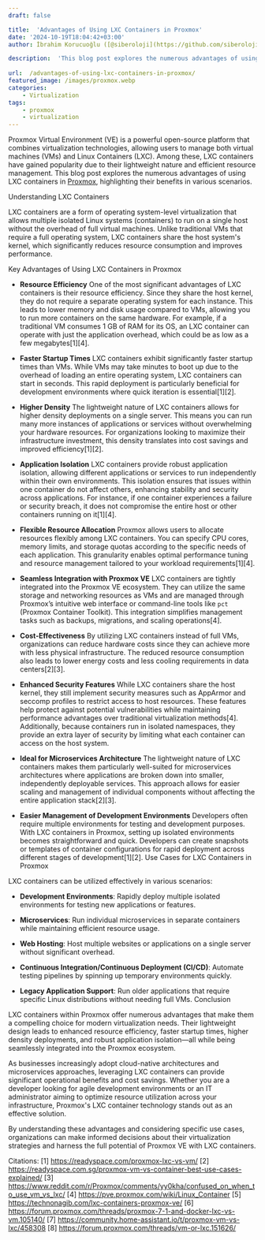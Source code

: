 ```yaml
---
draft: false

title:  'Advantages of Using LXC Containers in Proxmox'
date: '2024-10-19T18:04:42+03:00'
author: İbrahim Korucuoğlu ([@siberoloji](https://github.com/siberoloji))

description:  'This blog post explores the numerous advantages of using LXC containers in Proxmox, highlighting their benefits in various scenarios.' 
 
url:  /advantages-of-using-lxc-containers-in-proxmox/
featured_image: /images/proxmox.webp
categories:
    - Virtualization
tags:
    - proxmox
    - virtualization
---
```

Proxmox Virtual Environment (VE) is a powerful open-source platform that combines virtualization technologies, allowing users to manage both virtual machines (VMs) and Linux Containers (LXC). Among these, LXC containers have gained popularity due to their lightweight nature and efficient resource management. This blog post explores the numerous advantages of using LXC containers in <a href="https://www.siberoloji.com/proxmox-must-know-powerful-open-source-virtualization-solution/" target="_blank" rel="noopener" title="Proxmox: Must Know Powerful Open-Source Virtualization Solution">Proxmox</a>, highlighting their benefits in various scenarios.

Understanding LXC Containers

LXC containers are a form of operating system-level virtualization that allows multiple isolated Linux systems (containers) to run on a single host without the overhead of full virtual machines. Unlike traditional VMs that require a full operating system, LXC containers share the host system's kernel, which significantly reduces resource consumption and improves performance.

Key Advantages of Using LXC Containers in Proxmox
* **Resource Efficiency** One of the most significant advantages of LXC containers is their resource efficiency. Since they share the host kernel, they do not require a separate operating system for each instance. This leads to lower memory and disk usage compared to VMs, allowing you to run more containers on the same hardware. For example, if a traditional VM consumes 1 GB of RAM for its OS, an LXC container can operate with just the application overhead, which could be as low as a few megabytes[1][4].

* **Faster Startup Times** LXC containers exhibit significantly faster startup times than VMs. While VMs may take minutes to boot up due to the overhead of loading an entire operating system, LXC containers can start in seconds. This rapid deployment is particularly beneficial for development environments where quick iteration is essential[1][2].

* **Higher Density** The lightweight nature of LXC containers allows for higher density deployments on a single server. This means you can run many more instances of applications or services without overwhelming your hardware resources. For organizations looking to maximize their infrastructure investment, this density translates into cost savings and improved efficiency[1][2].

* **Application Isolation** LXC containers provide robust application isolation, allowing different applications or services to run independently within their own environments. This isolation ensures that issues within one container do not affect others, enhancing stability and security across applications. For instance, if one container experiences a failure or security breach, it does not compromise the entire host or other containers running on it[1][4].

* **Flexible Resource Allocation** Proxmox allows users to allocate resources flexibly among LXC containers. You can specify CPU cores, memory limits, and storage quotas according to the specific needs of each application. This granularity enables optimal performance tuning and resource management tailored to your workload requirements[1][4].

* **Seamless Integration with Proxmox VE** LXC containers are tightly integrated into the Proxmox VE ecosystem. They can utilize the same storage and networking resources as VMs and are managed through Proxmox’s intuitive web interface or command-line tools like `pct` (Proxmox Container Toolkit). This integration simplifies management tasks such as backups, migrations, and scaling operations[4].

* **Cost-Effectiveness** By utilizing LXC containers instead of full VMs, organizations can reduce hardware costs since they can achieve more with less physical infrastructure. The reduced resource consumption also leads to lower energy costs and less cooling requirements in data centers[2][3].

* **Enhanced Security Features** While LXC containers share the host kernel, they still implement security measures such as AppArmor and seccomp profiles to restrict access to host resources. These features help protect against potential vulnerabilities while maintaining performance advantages over traditional virtualization methods[4]. Additionally, because containers run in isolated namespaces, they provide an extra layer of security by limiting what each container can access on the host system.

* **Ideal for Microservices Architecture** The lightweight nature of LXC containers makes them particularly well-suited for microservices architectures where applications are broken down into smaller, independently deployable services. This approach allows for easier scaling and management of individual components without affecting the entire application stack[2][3].

* **Easier Management of Development Environments** Developers often require multiple environments for testing and development purposes. With LXC containers in Proxmox, setting up isolated environments becomes straightforward and quick. Developers can create snapshots or templates of container configurations for rapid deployment across different stages of development[1][2].
Use Cases for LXC Containers in Proxmox

LXC containers can be utilized effectively in various scenarios:
* **Development Environments**: Rapidly deploy multiple isolated environments for testing new applications or features.

* **Microservices**: Run individual microservices in separate containers while maintaining efficient resource usage.

* **Web Hosting**: Host multiple websites or applications on a single server without significant overhead.

* **Continuous Integration/Continuous Deployment (CI/CD)**: Automate testing pipelines by spinning up temporary environments quickly.

* **Legacy Application Support**: Run older applications that require specific Linux distributions without needing full VMs.
Conclusion

LXC containers within Proxmox offer numerous advantages that make them a compelling choice for modern virtualization needs. Their lightweight design leads to enhanced resource efficiency, faster startup times, higher density deployments, and robust application isolation—all while being seamlessly integrated into the Proxmox ecosystem.

As businesses increasingly adopt cloud-native architectures and microservices approaches, leveraging LXC containers can provide significant operational benefits and cost savings. Whether you are a developer looking for agile development environments or an IT administrator aiming to optimize resource utilization across your infrastructure, Proxmox's LXC container technology stands out as an effective solution.

By understanding these advantages and considering specific use cases, organizations can make informed decisions about their virtualization strategies and harness the full potential of Proxmox VE with LXC containers.

Citations: [1] <a href="https://readyspace.com/proxmox-lxc-vs-vm/" target="_blank" rel="noopener" title="">https://readyspace.com/proxmox-lxc-vs-vm/</a> [2] https://readyspace.com.sg/proxmox-vm-vs-container-best-use-cases-explained/ [3] https://www.reddit.com/r/Proxmox/comments/yy0kha/confused_on_when_to_use_vm_vs_lxc/ [4] https://pve.proxmox.com/wiki/Linux_Container [5] https://technonagib.com/lxc-containers-proxmox-ve/ [6] https://forum.proxmox.com/threads/proxmox-7-1-and-docker-lxc-vs-vm.105140/ [7] https://community.home-assistant.io/t/proxmox-vm-vs-lxc/458308 [8] https://forum.proxmox.com/threads/vm-or-lxc.151626/
